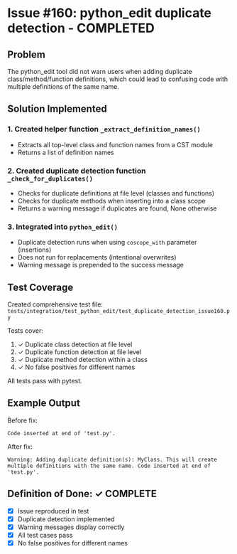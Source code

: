 
# Issue #160: python_edit duplicate detection - COMPLETED

## Problem
The python_edit tool did not warn users when adding duplicate class/method/function definitions, 
which could lead to confusing code with multiple definitions of the same name.

## Solution Implemented

### 1. Created helper function `_extract_definition_names()`
- Extracts all top-level class and function names from a CST module
- Returns a list of definition names

### 2. Created duplicate detection function `_check_for_duplicates()`
- Checks for duplicate definitions at file level (classes and functions)
- Checks for duplicate methods when inserting into a class scope
- Returns a warning message if duplicates are found, None otherwise

### 3. Integrated into `python_edit()`
- Duplicate detection runs when using `coscope_with` parameter (insertions)
- Does not run for replacements (intentional overwrites)
- Warning message is prepended to the success message

## Test Coverage
Created comprehensive test file: `tests/integration/test_python_edit/test_duplicate_detection_issue160.py`

Tests cover:
1. ✓ Duplicate class detection at file level
2. ✓ Duplicate function detection at file level  
3. ✓ Duplicate method detection within a class
4. ✓ No false positives for different names

All tests pass with pytest.

## Example Output
Before fix:
```
Code inserted at end of 'test.py'.
```

After fix:
```
Warning: Adding duplicate definition(s): MyClass. This will create multiple definitions with the same name. Code inserted at end of 'test.py'.
```

## Definition of Done: ✓ COMPLETE
- [x] Issue reproduced in test
- [x] Duplicate detection implemented
- [x] Warning messages display correctly
- [x] All test cases pass
- [x] No false positives for different names

